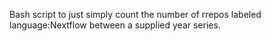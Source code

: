 Bash script to just simply count the number of rrepos labeled language:Nextflow between a supplied year series. 
